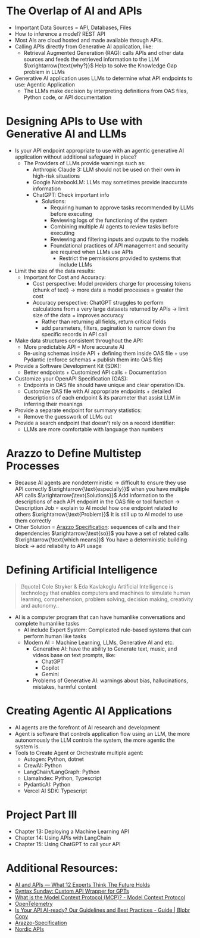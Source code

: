 # The Overlap of AI and APIs
* Important Data Sources = API, Databases, Files
* How to inference a model? REST API
* Most AIs are cloud hosted and made available through APIs.
* Calling APIs directly from Generative AI application, like:
	* Retrieval Augmented Generation (RAG): calls APIs and other data sources and feeds the retrieved information to the LLM $\xrightarrow{\text{why?}}$ Help to solve the Knowledge Gap problem in LLMs
* Generative AI application uses LLMs to determine what API endpoints to use: Agentic Application
	* The LLMs make decision by interpreting definitions from OAS files, Python code, or API documentation

# Designing APIs to Use with Generative AI and LLMs
* Is your API endpoint appropriate to use with an agentic generative AI application without additional safeguard in place?
	* The Providers of LLMs provide warnings such as:
		* Anthropic Claude 3: LLM should not be used on their own in high-risk situations
		* Google NotebookLM: LLMs may sometimes provide inaccurate information
		* ChatGPT: Check important info
			* Solutions:
				* Requiring human to approve tasks recommended by LLMs before executing
				* Reviewing logs of the functioning of the system
				* Combining multiple AI agents to review tasks before executing
				* Reviewing and filtering inputs and outputs to the models
				* Foundational practices of API management and security are required when LLMs use APIs
					* Restrict the permissions provided to systems that include LLMs
* Limit the size of the data results:
	* Important for Cost and Accuracy:
		* Cost perspective: Model providers charge for processing tokens (chunk of text) $\rightarrow$ more data a model processes = greater the cost
		* Accuracy perspective: ChatGPT struggles to perform calculations from a very large datasets returned by APIs $\rightarrow$ limit size of the data = improves accuracy
			* Rather than returning all fields, return critical fields
			* add parameters, filters, pagination to narrow down the specific records in API call
* Make data structures consistent throughout the API:
	* More predictable API = More accurate AI
	* Re-using schemas inside API + defining them inside OAS file + use Pydantic (enforce schemas + publish them into OAS file)
* Provide a Software Development Kit (SDK):
	* Better endpoints + Customized API calls + Documentation
* Customize your OpenAPI Specification (OAS):
	* Endpoints in OAS file should have unique and clear operation IDs.
	* Customize OAS file with AI appropriate endpoints + detailed descriptions of each endpoint & its parameter that assist LLM in inferring their meanings
* Provide a separate endpoint for summary statistics:
	* Remove the guesswork of LLMs out
* Provide a search endpoint that doesn't rely on a record identifier:
	* LLMs are more comfortable with language than numbers

# Arazzo to Define Multistep Processes
* Because AI agents are nondeterministic $\rightarrow$ difficult to ensure they use API correctly $\xrightarrow{\text{especially}}$ when you have multiple API calls $\xrightarrow{\text{Solutions}}$ Add information to the descriptions of each API endpoint in the OAS file or tool function $\rightarrow$ Description Job = explain to AI model how one endpoint related to others $\xrightarrow{\text{Problem}}$ It is still up to AI model to use them correctly
* Other Solution = [Arazzo Specification](https://www.openapis.org/arazzo-specification): sequences of calls and their dependencies $\xrightarrow{\text{so}}$ you have a set of related calls $\xrightarrow{\text{which means}}$ You have a deterministic building block $\rightarrow$ add reliability to API usage

# Defining Artificial Intelligence
> [!quote] Cole Stryker & Eda Kavlakoglu
> Artificial Intelligence is technology that enables computers and machines to simulate human learning, comprehension, problem solving, decision making, creativity and autonomy..

* AI is a computer program that can have humanlike conversations and complete humanlike tasks
	* AI include Expert System: Complicated rule-based systems that can perform human like tasks
	* Modern AI = Machine Learning, LLMs, Generative AI and etc.
		* Generative AI: have the ability to Generate text, music, and videos base on text prompts, like:
			* ChatGPT
			* Copilot
			* Gemini
		* Problems of Generative AI: warnings about bias, hallucinations, mistakes, harmful content

# Creating Agentic AI  Applications
* AI agents are the forefront of AI research and development
* Agent is software that controls application flow using an LLM, the more autonomously the LLM controls the system, the more agentic the system is.
* Tools to Create Agent or Orchestrate multiple agent:
	* Autogen: Python, dotnet
	* CrewAI: Python
	* LangChain/LangGraph: Python
	* LlamaIndex: Python, Typescript
	* PydanticAI: Python
	* Vercel AI SDK: Typescript

# Project Part III
* Chapter 13: Deploying a Machine Learning API
* Chapter 14: Using APIs with LangChain
* Chapter 15: Using ChatGPT to call your API

# Additional Resources:
* [AI and APIs — What 12 Experts Think The Future Holds](https://www.apifirst.tech/p/ai-and-apis-what-experts-think-the-future-holds)
* [Syntax Sunday: Custom API Wrapper for GPTs](https://www.linkedin.com/pulse/syntax-sunday-custom-api-wrapper-gpts-kade-halabuza-pacde/)
* [What is the Model Context Protocol (MCP)? - Model Context Protocol](https://modelcontextprotocol.io/docs/getting-started/intro)
* [OpenTelemetry](https://opentelemetry.io/)
* [Is Your API AI-ready? Our Guidelines and Best Practices - Guide | Blobr Copy](https://www.blobr.io/guide-build-ai-copilot/api-ai-ready-guidelines-best-practices)
*  [Arazzo-Specification](https://www.openapis.org/arazzo-specification)
* [Nordic APIs](https://nordicapis.com/)